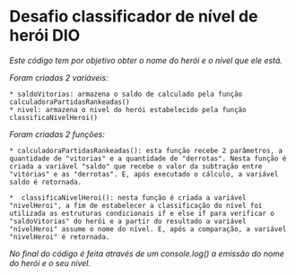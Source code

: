 # Desafio classificador de nível de herói DIO


*Este código tem por objetivo obter o nome do herói e o nível que ele está.*

*Foram criadas 2 variáveis:*

    * saldoVitorias: armazena o saldo de calculado pela função calculadoraPartidasRankeadas()
    * nivel: armazena o nivel do herói estabelecido pela função classificaNivelHeroi()

*Foram criadas 2 funções:*

    * calculadoraPartidasRankeadas(): esta função recebe 2 parâmetros, a quantidade de "vitorias" e a quantidade de "derrotas". Nesta função é criada a variável "saldo" que recebe o valor da subtração entre "vitórias" e as "derrotas". E, após executado o cálculo, a variável saldo é retornada.

    *  classificaNivelHeroi(): nesta função é criada a variável "nivelHeroi", a fim de estabelecer a classificação do nível foi utilizada as estruturas condicionais if e else if para verificar o "saldoVitorias" do herói e a partir do resultado a variável "nívelHeroi" assume o nome do nível. E, após a comparação, a variável "nivelHeroi" é retornada.
    

*No final do código é feita através de um console.log() a emissão do nome do herói e o seu nível.*